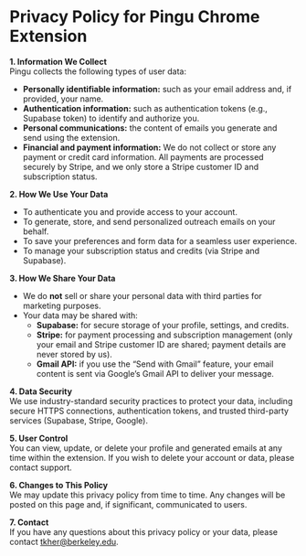 # Privacy Policy for Pingu Chrome Extension

**1. Information We Collect**  
Pingu collects the following types of user data:
- **Personally identifiable information:** such as your email address and, if provided, your name.
- **Authentication information:** such as authentication tokens (e.g., Supabase token) to identify and authorize you.
- **Personal communications:** the content of emails you generate and send using the extension.
- **Financial and payment information:** We do not collect or store any payment or credit card information. All payments are processed securely by Stripe, and we only store a Stripe customer ID and subscription status.

**2. How We Use Your Data**  
- To authenticate you and provide access to your account.
- To generate, store, and send personalized outreach emails on your behalf.
- To save your preferences and form data for a seamless user experience.
- To manage your subscription status and credits (via Stripe and Supabase).

**3. How We Share Your Data**  
- We do **not** sell or share your personal data with third parties for marketing purposes.
- Your data may be shared with:
  - **Supabase:** for secure storage of your profile, settings, and credits.
  - **Stripe:** for payment processing and subscription management (only your email and Stripe customer ID are shared; payment details are never stored by us).
  - **Gmail API:** if you use the “Send with Gmail” feature, your email content is sent via Google’s Gmail API to deliver your message.

**4. Data Security**  
We use industry-standard security practices to protect your data, including secure HTTPS connections, authentication tokens, and trusted third-party services (Supabase, Stripe, Google).

**5. User Control**  
You can view, update, or delete your profile and generated emails at any time within the extension. If you wish to delete your account or data, please contact support.

**6. Changes to This Policy**  
We may update this privacy policy from time to time. Any changes will be posted on this page and, if significant, communicated to users.

**7. Contact**  
If you have any questions about this privacy policy or your data, please contact tkher@berkeley.edu.
